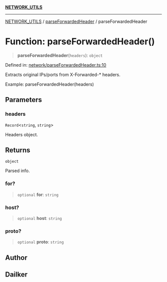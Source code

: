 [**NETWORK_UTILS**](../../README.md)

***

[NETWORK_UTILS](../../README.md) / [parseForwardedHeader](../README.md) / parseForwardedHeader

# Function: parseForwardedHeader()

> **parseForwardedHeader**(`headers`): `object`

Defined in: [network/parseForwardedHeader.ts:10](https://github.com/dailker/everyutil/blob/26e2bb73429918cf0d08899e9efd90b82a42c92e/src/network/parseForwardedHeader.ts#L10)

Extracts original IPs/ports from X-Forwarded-* headers.

Example: parseForwardedHeader(headers)

## Parameters

### headers

`Record`\<`string`, `string`\>

Headers object.

## Returns

`object`

Parsed info.

### for?

> `optional` **for**: `string`

### host?

> `optional` **host**: `string`

### proto?

> `optional` **proto**: `string`

## Author

## Dailker
